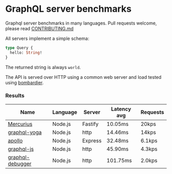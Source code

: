 <!-- README.md is generated from README.ecr, do not edit -->

# GraphQL server benchmarks

Graphql server benchmarks in many languages. Pull requests welcome, please read [CONTRIBUTING.md](CONTRIBUTING.md)

All servers implement a simple schema:

```graphql
type Query {
  hello: String!
}
```

The returned string is always `world`.

The API is served over HTTP using a common web server and load tested using [bombardier](https://github.com/codesenberg/bombardier).

### Results

| Name                          | Language      | Server          | Latency avg      | Requests      |
| ----------------------------  | ------------- | --------------- | ---------------- | ------------- |
| [Mercurius](https://github.com/mercurius-js/mercurius) | Node.js | Fastify | 10.05ms | 20kps |
| [graphql-yoga](https://github.com/dotansimha/graphql-yoga) | Node.js | http | 14.46ms | 14kps |
| [apollo](https://github.com/apollographql/apollo-server) | Node.js | Express | 32.48ms | 6.1kps |
| [graphql-js](https://github.com/graphql/graphql-js) | Node.js | http | 45.90ms | 4.3kps |
| [graphql-debugger](https://github.com/rocket-connect/graphql-debugger) | Node.js | http | 101.75ms | 2.0kps |
